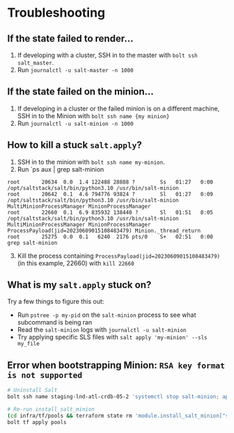 # Troubleshooting

## If the state failed to render...

1. If developing with a cluster, SSH in to the master with `bolt ssh salt_master`.
2. Run `journalctl -u salt-master -n 1000`

## If the state failed on the minion...

1. If developing in a cluster or the failed minion is on a different machine, SSH in to the Minion with `bolt ssh name {my minion}`
2. Run `journalctl -u salt-minion -n 1000`

## How to kill a stuck `salt.apply`?

1. SSH in to the minion with `bolt ssh name my-minion`.
2. Run `ps aux | grep salt-minion

```
root       20634  0.0  1.4 122488 28888 ?        Ss   01:27   0:00 /opt/saltstack/salt/bin/python3.10 /usr/bin/salt-minion
root       20642  0.1  4.6 794776 93824 ?        Sl   01:27   0:09 /opt/saltstack/salt/bin/python3.10 /usr/bin/salt-minion MultiMinionProcessManager MinionProcessManager
root       22660  0.1  6.9 835932 138440 ?       Sl   01:51   0:05 /opt/saltstack/salt/bin/python3.10 /usr/bin/salt-minion MultiMinionProcessManager MinionProcessManager ProcessPayload(jid=20230609015108483479) Minion._thread_return
root       25275  0.0  0.1   6240  2176 pts/0    S+   02:51   0:00 grep salt-minion
```

3. Kill the process containing `ProcessPayload(jid=20230609015108483479)` (in this example, 22660) with `kill 22660`

## What is my `salt.apply` stuck on?

Try a few things to figure this out:

-   Run `pstree -p my-pid` on the `salt-minion` process to see what subcommand is being ran
-   Read the `salt-minion` logs with `journalctl -u salt-minion`
-   Try applying specific SLS files with `salt apply 'my-minion' --sls my_file`

## Error when bootstrapping Minion: `RSA key format is not supported`

```bash
# Uninstall Salt
bolt ssh name staging-lnd-atl-crdb-05-2 'systemctl stop salt-minion; apt remove -y salt-cloud salt-common salt-minion; rm -rf /etc/salt /opt/saltstack /var/log/salt /var/cache/salt /run/salt /usr/bin/salt-*; echo Done'

# Re-run install_salt_minion
(cd infra/tf/pools && terraform state rm 'module.install_salt_minion["staging-lnd-atl-crdb-05-2"]')
bolt tf apply pools
```

